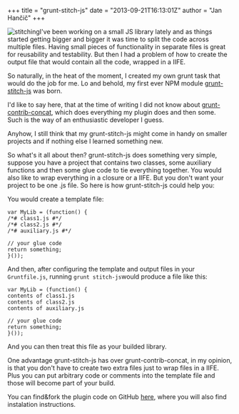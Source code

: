 +++
title = "grunt-stitch-js"
date = "2013-09-21T16:13:01Z"
author = "Jan Hančič"
+++

![stitching](/post_images/stitching.jpg)I've been working on a small JS library lately and as things started getting bigger and bigger it was time to split the code across multiple files. Having small pieces of functionality in separate files is great for reusability and testability. But then I had a problem of how to create the output file that would contain all the code, wrapped in a IIFE.

So naturally, in the heat of the moment, I created my own grunt task that would do the job for me. Lo and behold, my first ever NPM module [grunt-stitch-js](https://github.com/janhancic/grunt-stitch-js "grunt-stitch-js") was born.

I'd like to say here, that at the time of writing I did not know about [grunt-contrib-concat](https://github.com/gruntjs/grunt-contrib-concat), which does everything my plugin does and then some. Such is the way of an enthusiastic developer I guess.

Anyhow, I still think that my grunt-stitch-js might come in handy on smaller projects and if nothing else I learned something new.

So what's it all about then? grunt-stitch-js does something very simple, suppose you have a project that contains two classes, some auxiliary functions and then some glue code to tie everything together. You would also like to wrap everything in a closure or a IIFE. But you don't want your project to be one .js file. So here is how grunt-stitch-js could help you:

You would create a template file:

```
var MyLib = (function() {
/*# class1.js #*/
/*# class2.js #*/
/*# auxiliary.js #*/

// your glue code
return something;
}());

```

And then, after configuring the template and output files in your `Gruntfile.js`, running `grunt stitch-js`would produce a file like this:

```
var MyLib = (function() {
contents of class1.js
contents of class2.js
contents of auxiliary.js

// your glue code
return something;
}());

```

And you can then treat this file as your builded library.

One advantage grunt-stitch-js has over grunt-contrib-concat, in my opinion, is that you don't have to create two extra files just to wrap files in a IIFE. Plus you can put arbitrary code or comments into the template file and those will become part of your build.

You can find&fork the plugin code on GitHub [here](https://github.com/janhancic/grunt-stitch-js), where you will also find instalation instructions.
